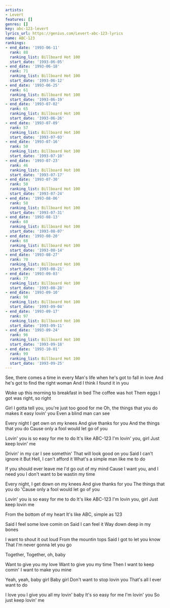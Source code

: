 ```yaml
---
artists:
- Levert
features: []
genres: []
key: abc-123-levert
lyrics_url: https://genius.com/Levert-abc-123-lyrics
name: ABC-123
rankings:
- end_date: '1993-06-11'
  rank: 88
  ranking_list: Billboard Hot 100
  start_date: '1993-06-05'
- end_date: '1993-06-18'
  rank: 71
  ranking_list: Billboard Hot 100
  start_date: '1993-06-12'
- end_date: '1993-06-25'
  rank: 61
  ranking_list: Billboard Hot 100
  start_date: '1993-06-19'
- end_date: '1993-07-02'
  rank: 65
  ranking_list: Billboard Hot 100
  start_date: '1993-06-26'
- end_date: '1993-07-09'
  rank: 57
  ranking_list: Billboard Hot 100
  start_date: '1993-07-03'
- end_date: '1993-07-16'
  rank: 50
  ranking_list: Billboard Hot 100
  start_date: '1993-07-10'
- end_date: '1993-07-23'
  rank: 46
  ranking_list: Billboard Hot 100
  start_date: '1993-07-17'
- end_date: '1993-07-30'
  rank: 50
  ranking_list: Billboard Hot 100
  start_date: '1993-07-24'
- end_date: '1993-08-06'
  rank: 58
  ranking_list: Billboard Hot 100
  start_date: '1993-07-31'
- end_date: '1993-08-13'
  rank: 60
  ranking_list: Billboard Hot 100
  start_date: '1993-08-07'
- end_date: '1993-08-20'
  rank: 68
  ranking_list: Billboard Hot 100
  start_date: '1993-08-14'
- end_date: '1993-08-27'
  rank: 70
  ranking_list: Billboard Hot 100
  start_date: '1993-08-21'
- end_date: '1993-09-03'
  rank: 77
  ranking_list: Billboard Hot 100
  start_date: '1993-08-28'
- end_date: '1993-09-10'
  rank: 90
  ranking_list: Billboard Hot 100
  start_date: '1993-09-04'
- end_date: '1993-09-17'
  rank: 97
  ranking_list: Billboard Hot 100
  start_date: '1993-09-11'
- end_date: '1993-09-24'
  rank: 96
  ranking_list: Billboard Hot 100
  start_date: '1993-09-18'
- end_date: '1993-10-01'
  rank: 99
  ranking_list: Billboard Hot 100
  start_date: '1993-09-25'
---
```

See, there comes a time in every
Man's life when he's got to fall in love
And he's got to find the right woman
And I think I found it in you

Woke up this morning to breakfast in bed
The coffee was hot
Them eggs I got was right, so right

Girl I gotta tell you, you're just too good for me
Oh, the things that you do makes it easy lovin' you
Even a blind man can see

Every night I get own on my knees
And give thanks for you
And the things that you do
Cause only a fool would let go of you

Lovin' you is so easy for me to do
It's like ABC-123
I'm lovin' you, girl
Just keep lovin' me

Drivin' in my car I see somethin'
That will look good on you
Said I can't ignore it
But Hell, I can't afford it
What's a simple man like me to do

If you should ever leave me
I'd go out of my mind
Cause I want you, and I need you
I don't want to be wastin my time

Every night, I get down on my knees
And give thanks for you
The things that you do
'Cause only a fool would let go of you

Lovin' you is so easy for me to do
It's like ABC-123
I'm lovin you, girl
Just keep lovin me

From the bottom of my heart
It's like ABC, simple as 123

Said I feel some love comin on
Said I can feel it
Way down deep in my bones

I want to shout it out loud
From the mountin tops
Said I got to let you know
That I'm never gonna let you go

Together, Together, oh, baby

Want to give you my love
Want to give you my time
Then I want to keep comin'
I want to make you mine

Yeah, yeah, baby girl
Baby girl
Don't want to stop lovin you
That's all I ever want to do

I love you
I give you all my lovin' baby
It's so easy for me
I'm lovin' you
So just keep lovin' me
